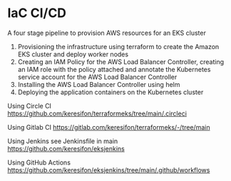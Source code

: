 # IaC CI/CD
A four stage pipeline to provision AWS resources for an EKS cluster 

1. Provisioning the infrastructure using terraform to create the Amazon EKS cluster and deploy worker nodes 
2. Creating an IAM Policy for the AWS Load Balancer Controller, creating an IAM role with the policy attached and annotate the Kubernetes service account for the AWS Load Balancer Controller 
3. Installing the AWS Load Balancer Controller using helm
4. Deploying the application containers on the Kubernetes cluster

Using Circle CI  https://github.com/keresifon/terraformeks/tree/main/.circleci

Using Gitlab CI https://gitlab.com/keresifon/terraformeks/-/tree/main

Using Jenkins see Jenkinsfile in main https://github.com/keresifon/eksjenkins

Using GitHub Actions https://github.com/keresifon/eksjenkins/tree/main/.github/workflows
